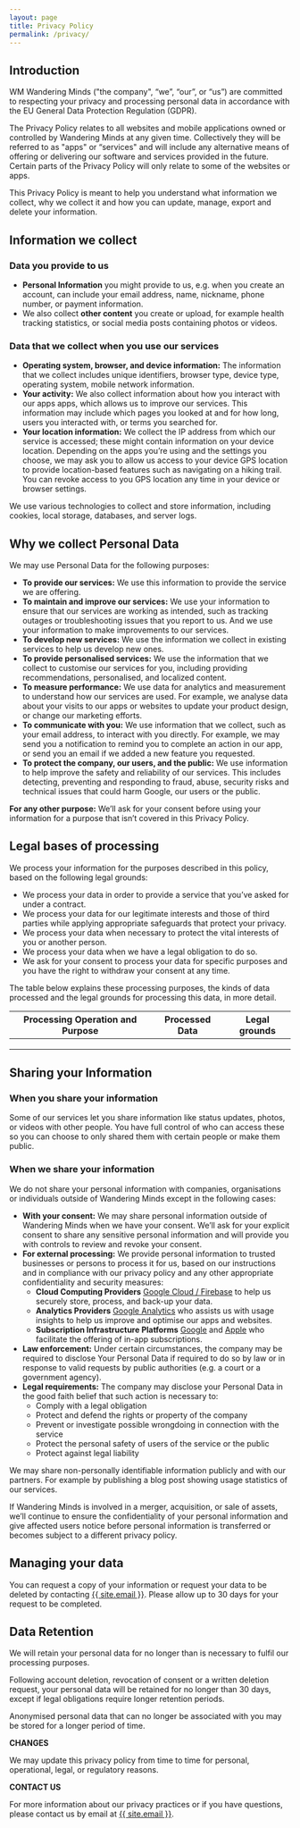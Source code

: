 ```yaml
---
layout: page
title: Privacy Policy
permalink: /privacy/
---
```


## Introduction 

WM Wandering Minds ("the company", “we”, “our”, or “us”) are committed to respecting your privacy and processing personal data in accordance with the EU General Data Protection Regulation (GDPR). 

The Privacy Policy relates to all websites and mobile applications owned or controlled by Wandering Minds at any given time. Collectively they will be referred to as "apps" or “services" and will include any alternative means of offering or delivering our software and services provided in the future. Certain parts of the Privacy Policy will only relate to some of the websites or apps.

This Privacy Policy is meant to help you understand what information we collect, why we collect it and how you can update, manage, export and delete your information.


## Information we collect

### Data you provide to us

- **Personal Information** you might provide to us, e.g. when you create an account, can include your email address, name, nickname, phone number, or payment information. 
- We also collect **other content** you create or upload, for example health tracking statistics, or social media posts containing photos or videos.

### Data that we collect when you use our services

- **Operating system, browser, and device information:** The information that we collect includes unique identifiers, browser type, device type, operating system, mobile network information. 
- **Your activity:** We also collect information about how you interact with our apps apps, which allows us to improve our services. This information may include which pages you looked at and for how long, users you interacted with, or terms you searched for.
- **Your location information:** We collect the IP address from which our service is accessed; these might contain information on your device location. Depending on the apps you’re using and the settings you choose, we may ask you to allow us access to your device GPS location to provide location-based features such as navigating on a hiking trail. You can revoke access to you GPS location any time in your device or browser settings. 

We use various technologies to collect and store information, including cookies, local storage, databases, and server logs.


## Why we collect Personal Data

We may use Personal Data for the following purposes:

- **To provide our services:** We use this information to provide the service we are offering.
- **To maintain and improve our services:** We use your information to ensure that our services are working as intended, such as tracking outages or troubleshooting issues that you report to us. And we use your information to make improvements to our services.
- **To develop new services:** We use the information we collect in existing services to help us develop new ones.
- **To provide personalised services:** We use the information that we collect to customise our services for you, including providing recommendations, personalised, and localized content.
- **To measure performance:** We use data for analytics and measurement to understand how our services are used. For example, we analyse data about your visits to our apps or websites to update your product design, or change our marketing efforts.
- **To communicate with you:** We use information that we collect, such as your email address, to interact with you directly. For example, we may send you a notification to remind you to complete an action in our app, or send you an email if we added a new feature you requested.
- **To protect the company, our users, and the public:** We use information to help improve the safety and reliability of our services. This includes detecting, preventing and responding to fraud, abuse, security risks and technical issues that could harm Google, our users or the public.

**For any other purpose:** We’ll ask for your consent before using your information for a purpose that isn’t covered in this Privacy Policy.


## Legal bases of processing

We process your information for the purposes described in this policy, based on the following legal grounds:

- We process your data in order to provide a service that you’ve asked for under a contract.
- We process your data for our legitimate interests and those of third parties while applying appropriate safeguards that protect your privacy.
- We process your data when necessary to protect the vital interests of you or another person.
- We process your data when we have a legal obligation to do so.
- We ask for your consent to process your data for specific purposes and you have the right to withdraw your consent at any time.

The table below explains these processing purposes, the kinds of data processed and the legal grounds for processing this data, in more detail.

| Processing Operation and Purpose | Processed Data | Legal grounds |
|----------------------------|------------------------|---------------|
|                          |                        |               |
|                          |                        |               |
|                          |                        |               |


## Sharing your Information

### When you share your information

Some of our services let you share information like status updates, photos, or videos with other people. You have full control of who can access these so you can choose to only shared them with certain people or make them public.

### When we share your information

We do not share your personal information with companies, organisations or individuals outside of Wandering Minds except in the following cases:

- **With your consent:** We may share personal information outside of Wandering Minds when we have your consent. We’ll ask for your explicit consent to share any sensitive personal information and will provide you with controls to review and revoke your consent. 
- **For external processing:** We provide personal information to trusted businesses or persons to process it for us, based on our instructions and in compliance with our privacy policy and any other appropriate confidentiality and security measures:
    - **Cloud Computing Providers** [Google Cloud / Firebase](https://policies.google.com/privacy) to help us securely store, process, and back-up your data.
    - **Analytics Providers** [Google Analytics](https://policies.google.com/privacy) who assists us with usage insights to help us improve and optimise our apps and websites.
    - **Subscription Infrastructure Platforms** [Google](https://policies.google.com/privacy) and [Apple](https://www.apple.com/legal/privacy/) who facilitate the offering of in-app subscriptions.
- **Law enforcement:** Under certain circumstances, the company may be required to disclose Your Personal Data if required to do so by law or in response to valid requests by public authorities (e.g. a court or a government agency).
- **Legal requirements:** The company may disclose your Personal Data in the good faith belief that such action is necessary to:
    - Comply with a legal obligation
    - Protect and defend the rights or property of the company
    - Prevent or investigate possible wrongdoing in connection with the service
    - Protect the personal safety of users of the service or the public
    - Protect against legal liability

We may share non-personally identifiable information publicly and with our partners. For example by publishing a blog post showing usage statistics of our services.

If Wandering Minds is involved in a merger, acquisition, or sale of assets, we’ll continue to ensure the confidentiality of your personal information and give affected users notice before personal information is transferred or becomes subject to a different privacy policy.


## Managing your data

You can request a copy of your information or request your data to be deleted by contacting <a href="mailto:{{ site.email }}">{{ site.email }}</a>. Please allow up to 30 days for your request to be completed.


## Data Retention

We will retain your personal data for no longer than is necessary to fulfil our processing purposes. 

Following account deletion, revocation of consent or a written deletion request, your personal data will be retained for no longer than 30 days, except if legal obligations require longer retention periods.

Anonymised personal data that can no longer be associated with you may be stored for a longer period of time.


**CHANGES**

We may update this privacy policy from time to time for personal, operational, legal, or regulatory reasons.

**CONTACT US**

For more information about our privacy practices or if you have questions, please contact us by email at <a href="mailto:{{ site.email }}">{{ site.email }}</a>.